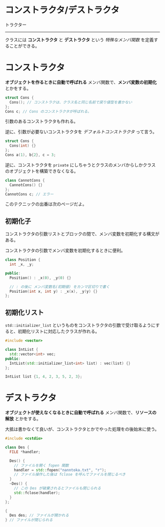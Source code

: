 # コンストラクタ/デストラクタ

トラクター

---

クラスには **コンストラクタ** と **デストラクタ** という *特殊なメンバ関数* を定義することができる。


# コンストラクタ

**オブジェクトを作るときに自動で呼ばれる** メンバ関数で、**メンバ変数の初期化** とかをする。

```cpp
struct Cons {
  Cons(); // コンストラクは、クラス名と同じ名前で戻り値型を書かない
};
Cons c; // Cons のコンストラクタが呼ばれる。
```

引数のあるコンストラクタも作れる。

逆に、引数が必要ないコンストラクタを *デフォルトコンストラクタ* って言う。

```cpp
struct Cons {
  Cons(int) {}
};
Cons a(1), b{2}, c = 3;
```

逆に、コンストラクタを `private` にしちゃうとクラスのメンバからしかクラスのオブジェクトを構築できなくなる。

```cpp
class CannotCons {
  CannotCons() {}
};
CannotCons c; // エラー
```

このテクニックの出番は次のページだよ。


## 初期化子

コンストラクタの引数リストとブロックの間で、メンバ変数を初期化する構文がある。

コンストラクタの引数でメンバ変数を初期化するときに便利。

```cpp
class Position {
  int _x, _y;

public:
  Position() : _x(0), _y(0) {}

  // : の後に メンバ変数名(初期値) をカンマ区切りで書く
  Position(int x, int y) : _x(x), _y(y) {}
};
```


## 初期化リスト

`std::initializer_list` というものをコンストラクタの引数で受け取るようにすると、初期化リストに対応したクラスが作れる。

```cpp
#include <vector>

class IntList {
  std::vector<int> vec;
public:
  IntList(std::initializer_list<int> list) : vec(list) {}
};

IntList list {1, 4, 2, 3, 5, 2, 3};
```


# デストラクタ

**オブジェクトが使えなくなるときに自動で呼ばれる** メンバ関数で、**リソースの解放** とかをする。

大抵は書かなくて良いが、コンストラクタとかでやった処理をの後始末に使う。

```cpp
#include <cstdio>

class Des {
  FILE *handler;

  Des() {
    // ファイルを開く fopen 関数
    handler = std::fopen("nanntoka.txt", "r");
    // ファイル操作した後は fclose を呼んでファイルを閉じるべき
  }
  ~Des() {
    // この Des が破棄されるとファイルも閉じられる
    std::fclose(handler);
  }
};

{
  Des des; // ファイルが開かれる
} // ファイルが閉じられる
```

